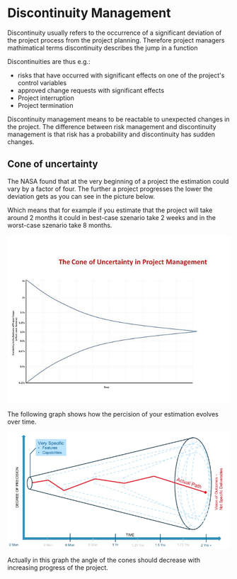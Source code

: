 # Discontinuity Management

Discontinuity usually refers to the occurrence of a significant deviation of the project process from the project planning. Therefore project managers mathimatical terms discontinuity describes the jump in a function

Discontinuities are thus e.g.:

-   risks that have occurred with significant effects on one of the project's control variables
-   approved change requests with significant effects
-   Project interruption
-   Project termination

Discontinuity management means to be reactable to unexpected changes in the project.
The difference between risk management and discontinuity management is that risk has a probability and discontinuity has sudden changes.

## Cone of uncertainty

The NASA found that at the very beginning of a project the estimation could vary by a factor of four.
The further a project progresses the lower the deviation gets as you can see in the picture below.

Which means that for example if you estimate that the project will take around 2 months it could in best-case szenario take 2 weeks and in the worst-case szenario take 8 months.

![](./cone-of-uncertainty.jpg)

The following graph shows how the percision of your estimation evolves over time.

![](./Cone.jpeg)

Actually in this graph the angle of the cones should decrease with increasing progress of the project.
